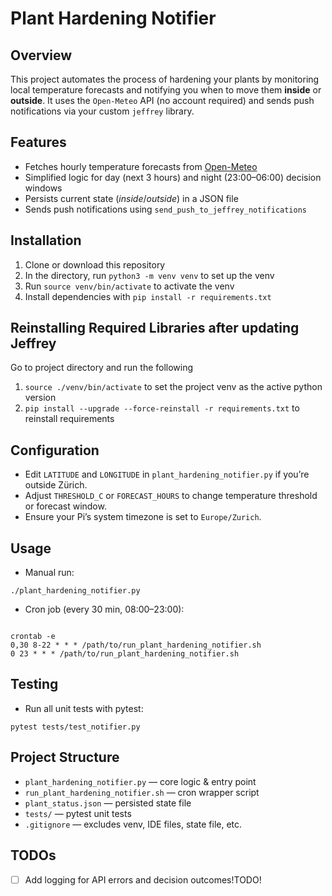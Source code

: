 #  Plant Hardening Notifier

##  Overview
This project automates the process of hardening your plants by monitoring local temperature forecasts and notifying you when to move them **inside** or **outside**. It uses the `Open-Meteo` API (no account required) and sends push notifications via your custom `jeffrey` library.

##  Features
-  Fetches hourly temperature forecasts from [Open-Meteo](https://open-meteo.com)
-  Simplified logic for day (next 3 hours) and night (23:00–06:00) decision windows
-  Persists current state (*inside*/*outside*) in a JSON file
-  Sends push notifications using `send_push_to_jeffrey_notifications`


##  Installation
1. Clone or download this repository
2. In the directory, run `python3 -m venv venv` to set up the venv
3. Run `source venv/bin/activate` to activate the venv
4. Install dependencies with `pip install -r requirements.txt`


##  Reinstalling Required Libraries after updating Jeffrey

Go to project directory and run the following
1. `source ./venv/bin/activate` to set the project venv as the active python version 
2. `pip install --upgrade --force-reinstall -r requirements.txt` to reinstall requirements


##  Configuration
-  Edit `LATITUDE` and `LONGITUDE` in `plant_hardening_notifier.py` if you’re outside Zürich.
-  Adjust `THRESHOLD_C` or `FORECAST_HOURS` to change temperature threshold or forecast window.
-  Ensure your Pi’s system timezone is set to `Europe/Zurich`.

##  Usage
-  Manual run:
```
./plant_hardening_notifier.py
```
-  Cron job (every 30 min, 08:00–23:00):
```

crontab -e
0,30 8-22 * * * /path/to/run_plant_hardening_notifier.sh
0 23 * * * /path/to/run_plant_hardening_notifier.sh
```

##  Testing
-  Run all unit tests with pytest:
```
pytest tests/test_notifier.py
```

##  Project Structure
-  `plant_hardening_notifier.py` — core logic & entry point
-  `run_plant_hardening_notifier.sh` — cron wrapper script
-  `plant_status.json` — persisted state file
-  `tests/` — pytest unit tests
-  `.gitignore` — excludes venv, IDE files, state file, etc.

##  TODOs
- [ ] Add logging for API errors and decision outcomes!TODO!
